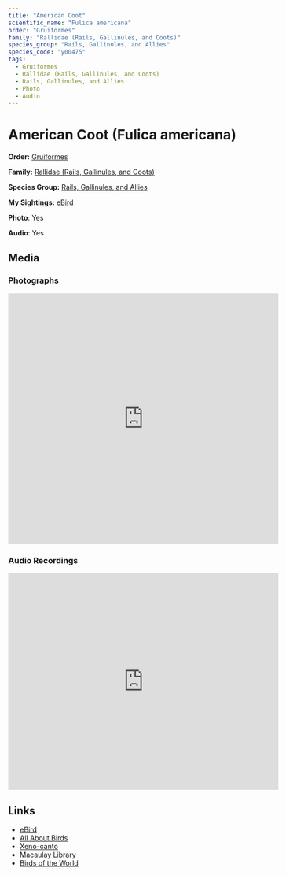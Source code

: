 ```yaml
---
title: "American Coot"
scientific_name: "Fulica americana"
order: "Gruiformes"
family: "Rallidae (Rails, Gallinules, and Coots)"
species_group: "Rails, Gallinules, and Allies"
species_code: "y00475"
tags: 
  - Gruiformes
  - Rallidae (Rails, Gallinules, and Coots)
  - Rails, Gallinules, and Allies
  - Photo
  - Audio
---
```


# American Coot (Fulica americana)

**Order:** [Gruiformes](/tags/gruiformes)

**Family:** [Rallidae (Rails, Gallinules, and Coots)](/tags/rallidae-rails-gallinules-and-coots)

**Species Group:** [Rails, Gallinules, and Allies](/tags/rails-gallinules-and-allies)

**My Sightings:** [eBird](https://ebird.org/lifelist?r=world&time=life&spp=y00475)

**Photo**: Yes 

**Audio**: Yes

## Media
### Photographs
<iframe src="https://macaulaylibrary.org/asset/614210043/embed" width="550" height="510" frameborder="0" allowfullscreen></iframe>

### Audio Recordings
<iframe src="https://macaulaylibrary.org/asset/626485749/embed" width="550" height="440" frameborder="0" allowfullscreen></iframe>

## Links
* [eBird](https://ebird.org/species/y00475) 
* [All About Birds](https://www.allaboutbirds.org/guide/y00475) 
* [Xeno-canto](https://www.xeno-canto.org/species/fulica-americana) 
* [Macaulay Library](https://search.macaulaylibrary.org/catalog?taxonCode=y00475&sort=rating_rank_desc)
* [Birds of the World](https://birdsoftheworld.org/bow/species/y00475)
